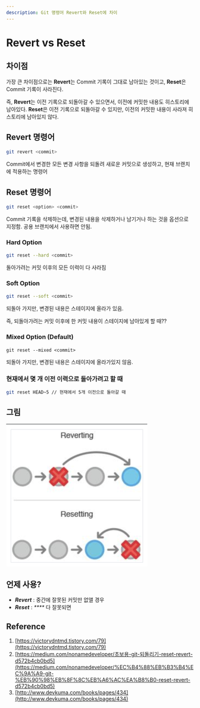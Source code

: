 ```yaml
---
description: Git 명령어 Revert와 Reset에 차이
---
```


# Revert vs Reset

## 차이점

가장 큰 차이점으로는 **Revert**는 Commit 기록이 그대로 남아있는 것이고, **Reset**은 Commit 기록이 사라진다.

즉, **Revert**는 이전 기록으로 되돌아갈 수 있으면서, 이전에 커밋한 내용도 히스토리에 남아있다. **Reset**은 이전 기록으로 되돌아갈 수 있지만, 이전의 커밋한 내용이 사라져 히스토리에 남아있지 않다.

## Revert 명령어

```bash
git revert <commit>
```

Commit에서 변경한 모든 변경 사항을 되돌려 새로운 커밋으로 생성하고, 현재 브랜치에 적용하는 명령어

## Reset 명령어

```bash
git reset <option> <commit>
```

Commit 기록을 삭제하는데, 변경된 내용을 삭제하거나 남기거나 하는 것을 옵션으로 지정함. 공용 브랜치에서 사용하면 안됨.

### Hard Option

```bash
git reset --hard <commit>
```

돌아가려는 커밋 이후의 모든 이력이 다 사라짐

### Soft Option

```bash
git reset --soft <commit>
```

되돌아 가지만, 변경된 내용은 스테이지에 올라가 있음.

즉, 되돌아가려는 커밋 이후에 한 커밋 내용이 스테이지에 남아있게 할 때??

### Mixed Option (Default)

```
git reset --mixed <commit>
```

되돌아 가지만, 변경된 내용은 스테이지에 올라가있지 않음.

### 현재에서 몇 개 이전 이력으로 돌아가려고 할 때

```bash
git reset HEAD~5 // 현재에서 5개 이전으로 돌아갈 때
```

## 그림

![Revert vs Reset](<../.gitbook/assets/image (2).png>)

## 언제 사용?

* _**Revert**_ : 중간에 잘못된 커밋만 없앨 경우
* _**Reset**_ : _****_ 다 잘못되면&#x20;

## Reference

1. [https://victorydntmd.tistory.com/79](https://victorydntmd.tistory.com/79)
2. [https://medium.com/nonamedeveloper/초보용-git-되돌리기-reset-revert-d572b4cb0bd5](https://medium.com/nonamedeveloper/%EC%B4%88%EB%B3%B4%EC%9A%A9-git-%EB%90%98%EB%8F%8C%EB%A6%AC%EA%B8%B0-reset-revert-d572b4cb0bd5)
3. [http://www.devkuma.com/books/pages/434](http://www.devkuma.com/books/pages/434)
